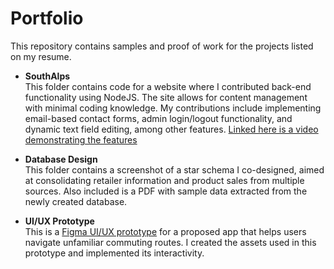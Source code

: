 # Portfolio

This repository contains samples and proof of work for the projects listed on my resume.

- **SouthAlps**  
   This folder contains code for a website where I contributed back-end functionality using NodeJS. The site allows for content management with minimal coding knowledge. My contributions include implementing email-based contact forms, admin login/logout functionality, and dynamic text field editing, among other features. [Linked here is a video demonstrating the features]([https://drive.google.com/drive/folders/1WialONDsYZzAhykpRtqj6YI70o4-MINr](https://drive.google.com/file/d/1XpV7D881eI3MdROXofu07C9ptmyR-UWm/view?usp=sharing))

- **Database Design**  
   This folder contains a screenshot of a star schema I co-designed, aimed at consolidating retailer information and product sales from multiple sources. Also included is a PDF with sample data extracted from the newly created database.

- **UI/UX Prototype**  
   This is a [Figma UI/UX prototype](https://www.figma.com/design/KqstGfu15nMHSp3RCqOGB6/Go-Wireframe?node-id=0-1&t=Dz7WGhf5Fb8ePvFV-1) for a proposed app that helps users navigate unfamiliar commuting routes. I created the assets used in this prototype and implemented its interactivity.
